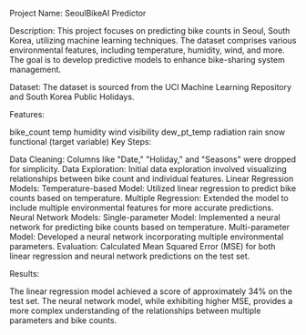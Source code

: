 Project Name: SeoulBikeAI Predictor

Description:
This project focuses on predicting bike counts in Seoul, South Korea, utilizing machine learning techniques. The dataset comprises various environmental features, including temperature, humidity, wind, and more. The goal is to develop predictive models to enhance bike-sharing system management.

Dataset:
The dataset is sourced from the UCI Machine Learning Repository and South Korea Public Holidays.

Features:

bike_count
temp
humidity
wind
visibility
dew_pt_temp
radiation
rain
snow
functional (target variable)
Key Steps:

Data Cleaning: Columns like "Date," "Holiday," and "Seasons" were dropped for simplicity.
Data Exploration: Initial data exploration involved visualizing relationships between bike count and individual features.
Linear Regression Models:
Temperature-based Model: Utilized linear regression to predict bike counts based on temperature.
Multiple Regression: Extended the model to include multiple environmental features for more accurate predictions.
Neural Network Models:
Single-parameter Model: Implemented a neural network for predicting bike counts based on temperature.
Multi-parameter Model: Developed a neural network incorporating multiple environmental parameters.
Evaluation: Calculated Mean Squared Error (MSE) for both linear regression and neural network predictions on the test set.

Results:

The linear regression model achieved a score of approximately 34% on the test set.
The neural network model, while exhibiting higher MSE, provides a more complex understanding of the relationships between multiple parameters and bike counts.
